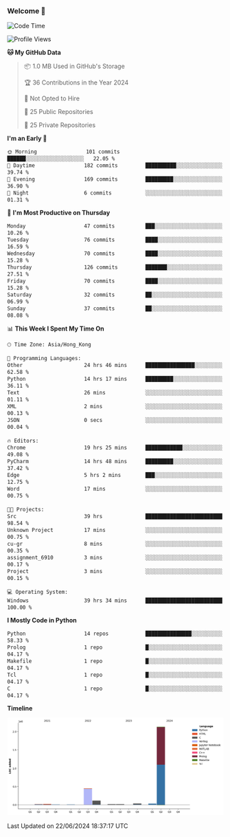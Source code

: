 ### Welcome 👋

<!--START_SECTION:waka-->
![Code Time](http://img.shields.io/badge/Code%20Time-221%20hrs%2041%20mins-blue)

![Profile Views](http://img.shields.io/badge/Profile%20Views-0-blue)

**🐱 My GitHub Data** 

> 📦 1.0 MB Used in GitHub's Storage 
 > 
> 🏆 36 Contributions in the Year 2024
 > 
> 🚫 Not Opted to Hire
 > 
> 📜 25 Public Repositories 
 > 
> 🔑 25 Private Repositories 
 > 
**I'm an Early 🐤** 

```text
🌞 Morning                101 commits         ██████░░░░░░░░░░░░░░░░░░░   22.05 % 
🌆 Daytime                182 commits         ██████████░░░░░░░░░░░░░░░   39.74 % 
🌃 Evening                169 commits         █████████░░░░░░░░░░░░░░░░   36.90 % 
🌙 Night                  6 commits           ░░░░░░░░░░░░░░░░░░░░░░░░░   01.31 % 
```
📅 **I'm Most Productive on Thursday** 

```text
Monday                   47 commits          ███░░░░░░░░░░░░░░░░░░░░░░   10.26 % 
Tuesday                  76 commits          ████░░░░░░░░░░░░░░░░░░░░░   16.59 % 
Wednesday                70 commits          ████░░░░░░░░░░░░░░░░░░░░░   15.28 % 
Thursday                 126 commits         ███████░░░░░░░░░░░░░░░░░░   27.51 % 
Friday                   70 commits          ████░░░░░░░░░░░░░░░░░░░░░   15.28 % 
Saturday                 32 commits          ██░░░░░░░░░░░░░░░░░░░░░░░   06.99 % 
Sunday                   37 commits          ██░░░░░░░░░░░░░░░░░░░░░░░   08.08 % 
```


📊 **This Week I Spent My Time On** 

```text
🕑︎ Time Zone: Asia/Hong_Kong

💬 Programming Languages: 
Other                    24 hrs 46 mins      ████████████████░░░░░░░░░   62.58 % 
Python                   14 hrs 17 mins      █████████░░░░░░░░░░░░░░░░   36.11 % 
Text                     26 mins             ░░░░░░░░░░░░░░░░░░░░░░░░░   01.11 % 
XML                      2 mins              ░░░░░░░░░░░░░░░░░░░░░░░░░   00.13 % 
JSON                     0 secs              ░░░░░░░░░░░░░░░░░░░░░░░░░   00.04 % 

🔥 Editors: 
Chrome                   19 hrs 25 mins      ████████████░░░░░░░░░░░░░   49.08 % 
PyCharm                  14 hrs 48 mins      █████████░░░░░░░░░░░░░░░░   37.42 % 
Edge                     5 hrs 2 mins        ███░░░░░░░░░░░░░░░░░░░░░░   12.75 % 
Word                     17 mins             ░░░░░░░░░░░░░░░░░░░░░░░░░   00.75 % 

🐱‍💻 Projects: 
Src                      39 hrs              █████████████████████████   98.54 % 
Unknown Project          17 mins             ░░░░░░░░░░░░░░░░░░░░░░░░░   00.75 % 
cu-gr                    8 mins              ░░░░░░░░░░░░░░░░░░░░░░░░░   00.35 % 
assignment_6910          3 mins              ░░░░░░░░░░░░░░░░░░░░░░░░░   00.17 % 
Project                  3 mins              ░░░░░░░░░░░░░░░░░░░░░░░░░   00.15 % 

💻 Operating System: 
Windows                  39 hrs 34 mins      █████████████████████████   100.00 % 
```

**I Mostly Code in Python** 

```text
Python                   14 repos            ███████████████░░░░░░░░░░   58.33 % 
Prolog                   1 repo              █░░░░░░░░░░░░░░░░░░░░░░░░   04.17 % 
Makefile                 1 repo              █░░░░░░░░░░░░░░░░░░░░░░░░   04.17 % 
Tcl                      1 repo              █░░░░░░░░░░░░░░░░░░░░░░░░   04.17 % 
C                        1 repo              █░░░░░░░░░░░░░░░░░░░░░░░░   04.17 % 
```



**Timeline**

![Lines of Code chart](https://raw.githubusercontent.com/xhj2501/xhj2501/main/assets/bar_graph.png)


 Last Updated on 22/06/2024 18:37:17 UTC
<!--END_SECTION:waka-->



